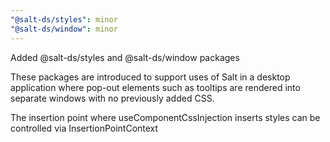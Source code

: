 ```yaml
---
"@salt-ds/styles": minor
"@salt-ds/window": minor
---
```


Added @salt-ds/styles and @salt-ds/window packages

These packages are introduced to support uses of Salt in a desktop application where pop-out elements such as tooltips are rendered into separate windows with no previously added CSS.

The insertion point where useComponentCssInjection inserts styles can be controlled via InsertionPointContext

